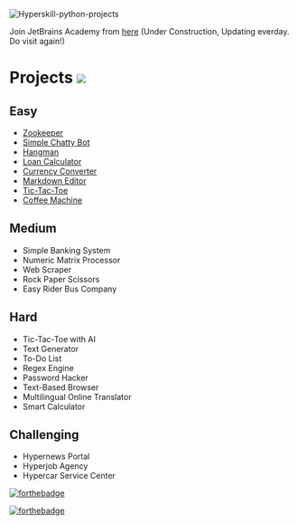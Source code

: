 
![Hyperskill-python-projects](https://socialify.git.ci/sharmas1ddharth/Hyperskill-Python-Projects/image?description=1&font=KoHo&forks=1&issues=1&language=1&owner=1&pattern=Plus&pulls=1&stargazers=1&theme=Light)

Join JetBrains Academy from [here](https://hyperskill.org/join/bf2c8e62c)
(Under Construction, Updating everday. Do visit again!)

# Projects ![](https://image.flaticon.com/icons/png/32/1087/1087815.png)

## Easy
- [Zookeeper](https://github.com/sharmas1ddharth/ZooKeeper)
- [Simple Chatty Bot](https://github.com/sharmas1ddharth/Simple-Chatty-Bot)
- [Hangman](https://github.com/sharmas1ddharth/Hangman)
- [Loan Calculator](https://github.com/sharmas1ddharth/Loan-Calculator)
- [Currency Converter](https://github.com/sharmas1ddharth/Currency-Converter)
- [Markdown Editor](https://github.com/sharmas1ddharth/Markdown-Editor)
- [Tic-Tac-Toe](https://github.com/sharmas1ddharth/Tic-Tac-Toe)
- [Coffee Machine](https://github.com/sharmas1ddharth/Coffee-Machine)

## Medium
- Simple Banking System
- Numeric Matrix Processor
- Web Scraper
- Rock Paper Scissors
- Easy Rider Bus Company

## Hard
- Tic-Tac-Toe with AI
- Text Generator
- To-Do List
- Regex Engine
- Password Hacker
- Text-Based Browser
- Multilingual Online Translator
- Smart Calculator

## Challenging
- Hypernews Portal
- Hyperjob Agency
- Hypercar Service Center


[![forthebadge](https://forthebadge.com/images/badges/built-with-love.svg)](https://forthebadge.com)

[![forthebadge](https://forthebadge.com/images/badges/made-with-python.svg)](https://forthebadge.com)
